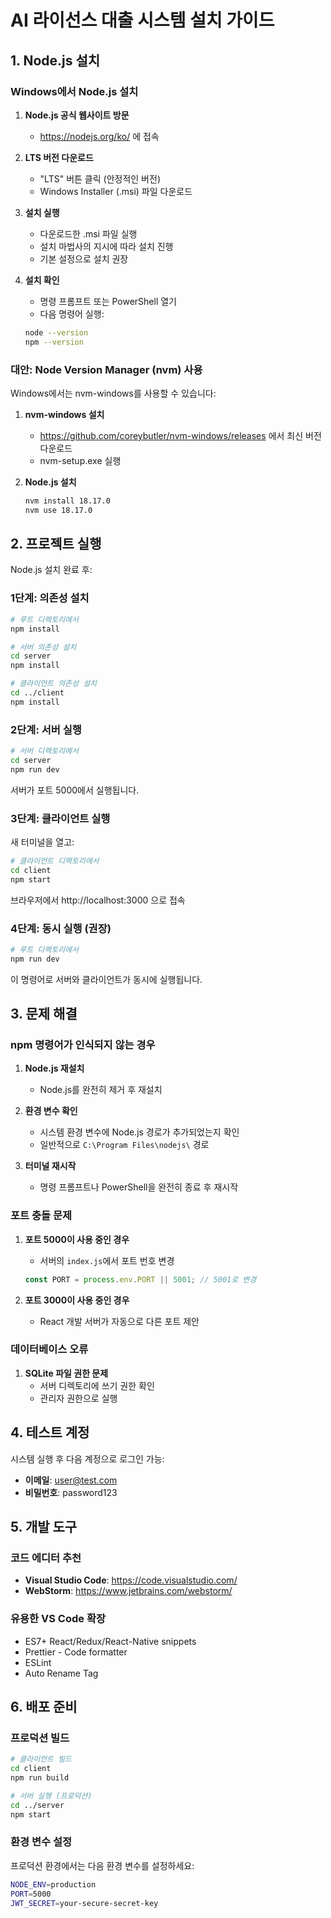# AI 라이선스 대출 시스템 설치 가이드

## 1. Node.js 설치

### Windows에서 Node.js 설치

1. **Node.js 공식 웹사이트 방문**
   - https://nodejs.org/ko/ 에 접속

2. **LTS 버전 다운로드**
   - "LTS" 버튼 클릭 (안정적인 버전)
   - Windows Installer (.msi) 파일 다운로드

3. **설치 실행**
   - 다운로드한 .msi 파일 실행
   - 설치 마법사의 지시에 따라 설치 진행
   - 기본 설정으로 설치 권장

4. **설치 확인**
   - 명령 프롬프트 또는 PowerShell 열기
   - 다음 명령어 실행:
   ```bash
   node --version
   npm --version
   ```

### 대안: Node Version Manager (nvm) 사용

Windows에서는 nvm-windows를 사용할 수 있습니다:

1. **nvm-windows 설치**
   - https://github.com/coreybutler/nvm-windows/releases 에서 최신 버전 다운로드
   - nvm-setup.exe 실행

2. **Node.js 설치**
   ```bash
   nvm install 18.17.0
   nvm use 18.17.0
   ```

## 2. 프로젝트 실행

Node.js 설치 완료 후:

### 1단계: 의존성 설치

```bash
# 루트 디렉토리에서
npm install

# 서버 의존성 설치
cd server
npm install

# 클라이언트 의존성 설치
cd ../client
npm install
```

### 2단계: 서버 실행

```bash
# 서버 디렉토리에서
cd server
npm run dev
```

서버가 포트 5000에서 실행됩니다.

### 3단계: 클라이언트 실행

새 터미널을 열고:

```bash
# 클라이언트 디렉토리에서
cd client
npm start
```

브라우저에서 http://localhost:3000 으로 접속

### 4단계: 동시 실행 (권장)

```bash
# 루트 디렉토리에서
npm run dev
```

이 명령어로 서버와 클라이언트가 동시에 실행됩니다.

## 3. 문제 해결

### npm 명령어가 인식되지 않는 경우

1. **Node.js 재설치**
   - Node.js를 완전히 제거 후 재설치

2. **환경 변수 확인**
   - 시스템 환경 변수에 Node.js 경로가 추가되었는지 확인
   - 일반적으로 `C:\Program Files\nodejs\` 경로

3. **터미널 재시작**
   - 명령 프롬프트나 PowerShell을 완전히 종료 후 재시작

### 포트 충돌 문제

1. **포트 5000이 사용 중인 경우**
   - 서버의 `index.js`에서 포트 번호 변경
   ```javascript
   const PORT = process.env.PORT || 5001; // 5001로 변경
   ```

2. **포트 3000이 사용 중인 경우**
   - React 개발 서버가 자동으로 다른 포트 제안

### 데이터베이스 오류

1. **SQLite 파일 권한 문제**
   - 서버 디렉토리에 쓰기 권한 확인
   - 관리자 권한으로 실행

## 4. 테스트 계정

시스템 실행 후 다음 계정으로 로그인 가능:

- **이메일**: user@test.com
- **비밀번호**: password123

## 5. 개발 도구

### 코드 에디터 추천

- **Visual Studio Code**: https://code.visualstudio.com/
- **WebStorm**: https://www.jetbrains.com/webstorm/

### 유용한 VS Code 확장

- ES7+ React/Redux/React-Native snippets
- Prettier - Code formatter
- ESLint
- Auto Rename Tag

## 6. 배포 준비

### 프로덕션 빌드

```bash
# 클라이언트 빌드
cd client
npm run build

# 서버 실행 (프로덕션)
cd ../server
npm start
```

### 환경 변수 설정

프로덕션 환경에서는 다음 환경 변수를 설정하세요:

```bash
NODE_ENV=production
PORT=5000
JWT_SECRET=your-secure-secret-key
``` 